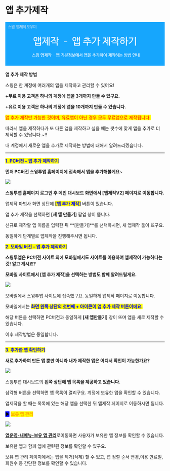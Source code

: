 # 앱 추가제작

![](../../../.gitbook/assets/앱추가제작.png)

**앱 추가 제작 방법**

스윙은 한 계정에 여러개의 앱을 제작하고 관리할 수 있어요!

**+무료 이용 고객은 하나의 계정에 앱을 3개까지 만들 수 있구요.**

**+유료 이용 고객은 하나의 계정에 앱을 10개까지 만들 수 있습니다.**

<mark style="color:red;">앱 추가 제작만 가능한 것이며, 유료앱이 아닌 경우 모두 무료앱으로 제작됩니다.</mark>&#x20;

따라서 앱을 제작하다가 또 다른 앱을 제작하고 싶을 때는 갯수에 맞게 앱을 추가로 더 제작할 수 있답니다.\~!!

내 계정에서 새로운 앱을 추가로 제작하는 방법에 대해서 알려드리겠습니다.

***

<mark style="color:blue;">**1. PC버전 – 앱 추가 제작하기**</mark>

**먼저 PC버전 스윙투앱 홈페이지에 접속해서 앱을 추가해볼게요\~**

![](https://wp.swing2app.co.kr/wp-content/uploads/2018/09/%EC%95%B1%EC%A0%9C%EC%9E%91%EC%B6%94%EA%B0%80new1png.png)

**스윙투앱 홈페이지 로그인 후 메인 대시보드 화면에서 \[앱제작V2] 페이지로 이동합니다.**

앱제작 마법사 화면 상단에  <mark style="color:blue;">**\[앱 추가 제작]**</mark> 버튼이 있습니다.

앱 추가 제작을 선택하면 **\[새 앱 만들기]** 팝업 창이 뜹니다.

신규로 제작할 앱 이름을 입력한 뒤 **\[만들기]**를 선택하시면, 새 앱제작 툴이 뜨구요.&#x20;

동일하게 단계별로 앱제작을 진행해주시면 됩니다.



<mark style="color:blue;">**2. 모바일 버전 – 앱 추가 제작하기**</mark>

**스윙투앱은 PC버전 사이트 외에 모바일에서도 사이트를 이용하여 앱제작이 가능하다는것! 알고 계시죠?**

**모바일 사이트에서 \[앱 추가 제작]을 선택하는 방법도 함께 알려드릴게요.**

![](https://wp.swing2app.co.kr/wp-content/uploads/2018/09/%EC%95%B1%EC%A0%9C%EC%9E%91%EC%B6%94%EA%B0%80new4.png)

모바일에서 스윙투앱 사이트에 접속했구요. 동일하게 앱제작 페이지로 이동합니다.

모바일에서는 <mark style="color:blue;">**화면 왼쪽 상단의 첫번째 + 아이콘이 앱 추가 제작 버튼이에요.**</mark>

해당 버튼을 선택하면 PC버전과 동일하게 **\[새 앱만들기]** 창이 뜨며 앱을 새로 제작할 수 있습니다.

이후 제작방법은 동일합니다.

***

&#x20;

<mark style="color:blue;">**3. 추가한 앱 확인하기**</mark>

**새로 추가하여 만든 앱 뿐만 아니라 내가 제작한 앱은 어디서 확인이 가능한가요?**

![](https://wp.swing2app.co.kr/wp-content/uploads/2018/09/%EC%95%B1%EC%A0%9C%EC%9E%91%EC%B6%94%EA%B0%80new2.png)

스윙투앱 대시보드의 **왼쪽 상단에 앱 목록을 제공하고 있습니다.**

삼각형 버튼을 선택하면 앱 목록이 열리구요. 계정에 보유한 앱을 확인할 수 있습니다.

앱제작을 할 때는 목록에 있는 해당 앱을 선택한 뒤 앱제작 페이지로 이동하시면 됩니다.

&#x20;

<mark style="background-color:blue;">**▶**</mark> <mark style="color:orange;">**보유 앱 관리**</mark>

![](https://wp.swing2app.co.kr/wp-content/uploads/2018/09/%EC%95%B1%EC%A0%9C%EC%9E%91%EC%B6%94%EA%B0%80new3.png)

[**앱운영-내메뉴-보유 앱 관리**](http://www.swing2app.co.kr/view/app\_stat)로이동하면 사용자가 보유한 앱 정보를 확인할 수 있습니다.

보유한 앱과 함께 앱에 관련된 정보를 확인할 수 있구요.&#x20;

보유 앱 관리 페이지에서는 앱을 제거(삭제) 할 수 있고, 앱 정렬 순서 변경,이용 만료일, 회원수 등 간단한 정보를 확인할 수 있습니다.&#x20;
